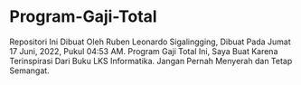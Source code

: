 # Program-Gaji-Total
Repositori Ini Dibuat Oleh Ruben Leonardo Sigalingging, Dibuat Pada Jumat 17 Juni, 2022, Pukul 04:53 AM. Program Gaji Total Ini, Saya Buat Karena Terinspirasi Dari Buku LKS Informatika. Jangan Pernah Menyerah dan Tetap Semangat.
